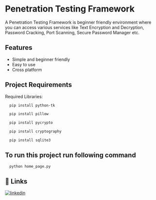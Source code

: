 
# Penetration Testing Framework

A Penetration Testing Framework is beginner friendly environment where
you can access various services like Text Encryption and Decryption, Password 
Cracking, Port Scanning, Secure Password Manager etc.
 


## Features

- Simple and beginner friendly
- Easy to use
- Cross platform




## Project Requirements

Required Libraries:

```bash
  pip install python-tk
```
```bash
  pip install pillow
```
```bash
  pip install pycrypto
```
```bash
  pip install cryptography
```
```bash
  pip install sqlite3
```

## To run this project run following command

```bash
  python home_page.py
```






## 🔗 Links

[![linkedin](https://img.shields.io/badge/linkedin-0A66C2?style=for-the-badge&logo=linkedin&logoColor=white)](https://www.linkedin.com/in/akash-kokare-410961173/)

